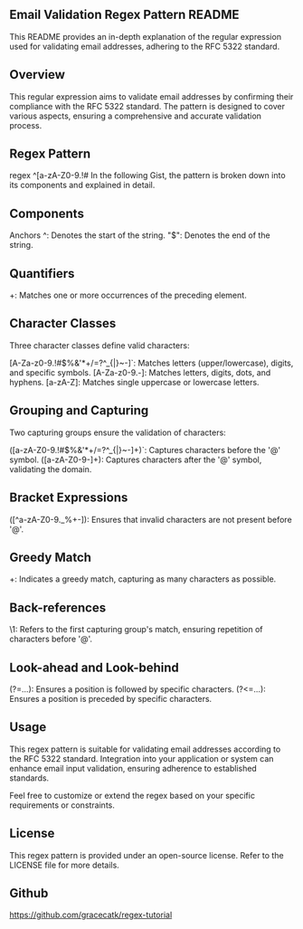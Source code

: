 ## Email Validation Regex Pattern README

This README provides an in-depth explanation of the regular expression used for validating email addresses, adhering to the RFC 5322 standard.

## Overview

This regular expression aims to validate email addresses by confirming their compliance with the RFC 5322 standard. The pattern is designed to cover various aspects, ensuring a comprehensive and accurate validation process.

## Regex Pattern

regex
^[a-zA-Z0-9.!#$%&'*+/=?^_`{|}~-]+@[a-zA-Z0-9-]+(?:[a-zA-Z0-9-]+)*$
In the following Gist, the pattern is broken down into its components and explained in detail.

## Components
Anchors
^: Denotes the start of the string.
"$": Denotes the end of the string.

## Quantifiers
+: Matches one or more occurrences of the preceding element.

## Character Classes
Three character classes define valid characters:

[A-Za-z0-9.!#$%&'*+/=?^_{|}~-]`: Matches letters (upper/lowercase), digits, and specific symbols.
[A-Za-z0-9.-]: Matches letters, digits, dots, and hyphens.
[a-zA-Z]: Matches single uppercase or lowercase letters.

## Grouping and Capturing
Two capturing groups ensure the validation of characters:

([a-zA-Z0-9.!#$%&'*+/=?^_{|}~-]+)`: Captures characters before the '@' symbol.
([a-zA-Z0-9-]+): Captures characters after the '@' symbol, validating the domain.

## Bracket Expressions
([^a-zA-Z0-9._%+-]): Ensures that invalid characters are not present before '@'.

## Greedy Match
+: Indicates a greedy match, capturing as many characters as possible.

## Back-references
\1: Refers to the first capturing group's match, ensuring repetition of characters before '@'.

## Look-ahead and Look-behind
(?=...): Ensures a position is followed by specific characters.
(?<=...): Ensures a position is preceded by specific characters.

## Usage
This regex pattern is suitable for validating email addresses according to the RFC 5322 standard. Integration into your application or system can enhance email input validation, ensuring adherence to established standards.

Feel free to customize or extend the regex based on your specific requirements or constraints.

## License
This regex pattern is provided under an open-source license. Refer to the LICENSE file for more details.

## Github
https://github.com/gracecatk/regex-tutorial